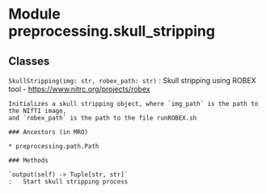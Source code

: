 Module preprocessing.skull_stripping
====================================

Classes
-------

`SkullStripping(img: str, robex_path: str)`
:   Skull stripping using ROBEX tool - https://www.nitrc.org/projects/robex
    
    Initializes a skull stripping object, where `img_path` is the path to the NIfTI image,
    and `robex_path` is the path to the file runROBEX.sh

    ### Ancestors (in MRO)

    * preprocessing.path.Path

    ### Methods

    `output(self) ‑> Tuple[str, str]`
    :   Start skull stripping process